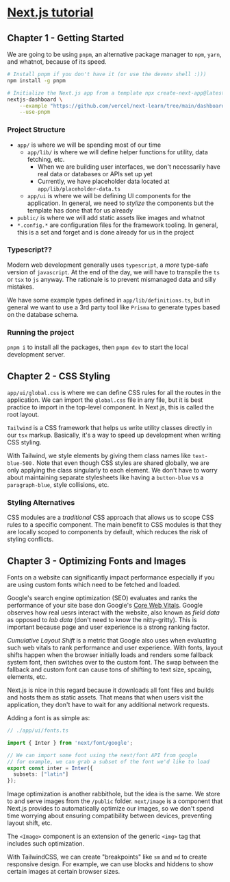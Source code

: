 # [Next.js tutorial](https://nextjs.org/learn/dashboard-app/)

## Chapter 1 - Getting Started

We are going to be using `pnpm`, an alternative package manager to
`npm`, `yarn`, and whatnot, because of its speed.

```bash
# Install pnpm if you don't have it (or use the devenv shell :)))
npm install -g pnpm

# Initialize the Next.js app from a template npx create-next-app@latest
nextjs-dashboard \
    --example "https://github.com/vercel/next-learn/tree/main/dashboard/starter-example" \
    --use-pnpm
```

### Project Structure

- `app/` is where we will be spending most of our time
  - `app/lib/` is where we will define helper functions for utility, data
  fetching, etc.
    - When we are building user interfaces, we don't necessarily have real data
    or databases or APIs set up yet
    - Currently, we have placeholder data located at
    `app/lib/placeholder-data.ts`
  - `app/ui` is where we will be defining UI components for the application. In
  general, we need to *stylize* the components but the template has done that
  for us already
- `public/` is where we will add static assets like images and whatnot
- `*.config.*` are configuration files for the framework tooling. In general,
  this is a set and forget and is done already for us in the project

### Typescript??

Modern web development generally uses `typescript`, a *more* type-safe version
of `javascript`. At the end of the day, we will have to transpile the `ts` or
`tsx` to `js` anyway. The rationale is to prevent mismanaged data and silly
mistakes.

We have some example types defined in `app/lib/definitions.ts`, but in general
we want to use a 3rd party tool like `Prisma` to generate types based on the
database schema.

### Running the project

`pnpm i` to install all the packages, then `pnpm dev` to start the local
development server.

## Chapter 2 - CSS Styling

`app/ui/global.css` is where we can define CSS rules for all the routes in the
application. We can import the `global.css` file in any file, but it is best
practice to import in the top-level component. In Next.js, this is called the
root layout.

`Tailwind` is a CSS framework that helps us write utility classes directly in
our `tsx` markup. Basically, it's a way to speed up development when writing CSS
styling.

With Tailwind, we style elements by giving them class names like
`text-blue-500.` Note that even though CSS styles are shared globally, we are
only applying the class singularly to each element. We don't have to worry about
maintaining separate stylesheets like having a `button-blue` vs a
`paragraph-blue`, style collisions, etc.

### Styling Alternatives

CSS modules are a *traditional* CSS approach that allows us to scope CSS rules
to a specific component. The main benefit to CSS modules is that they are
locally scoped to components by default, which reduces the risk of styling
conflicts.

## Chapter 3 - Optimizing Fonts and Images

Fonts on a website can significantly impact performance especially if you are
using custom fonts which need to be fetched and loaded.

Google's search engine optimization (SEO) evaluates and ranks the performance of
your site base don Google's [Core Web
Vitals](https://developers.google.com/search/docs/appearance/core-web-vitals).
Google observes how real uesrs interact with the website, also known as *field
data* as opposed to *lab data* (don't need to know the nitty-gritty). This is
important because page and user experience is a strong ranking factor.

*Cumulative Layout Shift* is a metric that Google also uses when evaluating such
web vitals to rank performance and user experience. With fonts, layout shifts
happen when the browser initially loads and renders some fallback system font,
then switches over to the custom font. The swap between the fallback and custom
font can cause tons of shifting to text size, spcaing, elements, etc.

Next.js is nice in this regard because it downloads all font files and builds
and hosts them as static assets. That means that when users visit the
application, they don't have to wait for any additional network requests.

Adding a font is as simple as:

```typescript
// ./app/ui/fonts.ts

import { Inter } from 'next/font/google';

// We can import some font using the next/font API from google
// for example, we can grab a subset of the font we'd like to load
export const inter = Inter({
  subsets: ["latin"]
});
```

Image optimization is another rabbithole, but the idea is the same. We store to
and serve images from the `/public` folder. `next/image` is a component that
Next.js provides to automatically optimize our images, so we don't spend time
worrying about ensuring compatibility between devices, preventing layout shift,
etc.

The `<Image>` component is an extension of the generic `<img>` tag that includes
such optimization.

With TailwindCSS, we can create "breakpoints" like `sm` and `md` to create
responsive design. For example, we can use blocks and hiddens to show certain
images at certain browser sizes.
